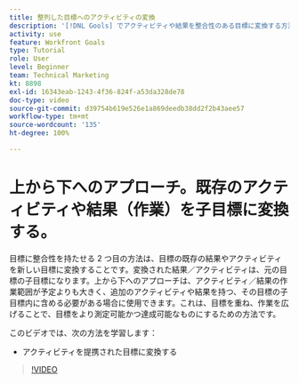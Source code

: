 ```yaml
---
title: 整列した目標へのアクティビティの変換
description: '[!DNL Gools] でアクティビティや結果を整合性のある目標に変換する方法を説明します。'
activity: use
feature: Workfront Goals
type: Tutorial
role: User
level: Beginner
team: Technical Marketing
kt: 8898
exl-id: 16343eab-1243-4f36-824f-a53da328de78
doc-type: video
source-git-commit: d39754b619e526e1a869deedb38dd2f2b43aee57
workflow-type: tm+mt
source-wordcount: '135'
ht-degree: 100%

---
```


# 上から下へのアプローチ。既存のアクティビティや結果（作業）を子目標に変換する。

目標に整合性を持たせる 2 つ目の方法は、目標の既存の結果やアクティビティを新しい目標に変換することです。変換された結果／アクティビティは、元の目標の子目標になります。上から下へのアプローチは、アクティビティ／結果の作業範囲が予定よりも大きく、追加のアクティビティや結果を持つ、その目標の子目標内に含める必要がある場合に使用できます。これは、目標を重ね、作業を広げることで、目標をより測定可能かつ達成可能なものにするための方法です。

このビデオでは、次の方法を学習します：

* アクティビティを提携された目標に変換する

>[!VIDEO](https://video.tv.adobe.com/v/335192/?quality=12)
